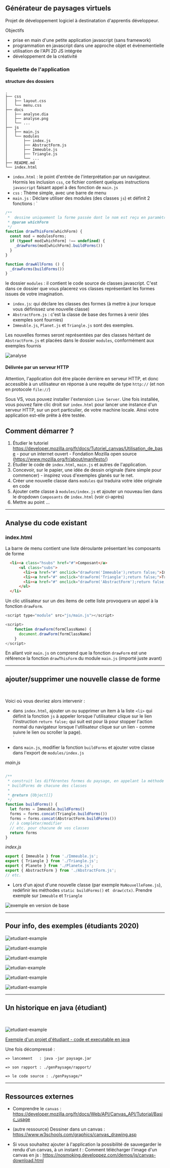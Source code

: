 ## Générateur de paysages virtuels 

Projet de développement logiciel à destinatation d'apprentis développeur.

Objectifs  

* prise en main d'une petite application javascript (sans framework)
* programmation en javascript dans une approche objet et événementielle
* utilisation de l'API 2D JS intégrée
* développement de la créativité  

### Squelette de l'application

#### structure des dossiers

```
.
├── css
│   ├── layout.css
│   └── menu.css
├── docs
│   ├── analyse.dia
│   ├── analyse.png
│   └── ...
├── js
│   ├── main.js
│   └── modules
│       ├── index.js
│       ├── AbstractForm.js
│       ├── Immeuble.js
│       ├── Triangle.js
│       └── ...
├── README.md
└── index.html
```

* `index.html` : le point d'entrée de l'interprétation par un navigateur. Hormis les inclusion `css`, 
ce fichier contient quelques instructions `javascript` faisant appel à des fonction de `main.js`
* `css`     : Thème simple, avec une barre de menu
* `main.js` : Déclare utiliser des modules (des classes `js`) et définit 2 fonctions : ̀


```javascript 
/**
 *  dessine uniquement la forme passée dont le nom est reçu en paramètre
 * @param whichForm 
 */
function drawThisForm(whichForm) {
  const mod = modulesForms;
  if (typeof mod[whichForm] !== undefined) {
    _drawForms(mod[whichForm].buildForms())
  }
}

function drawAllForms () {
  _drawForms(buildForms())
}
```

le dossier `modules` : il contient le code source de classes javascript. C'est dans ce dossier 
que vous placerez vos classes représentant les formes issues de votre imagination. 

* `index.js`: qui déclare les classes des formes (à mettre à jour lorsque vous définissez une nouvelle classe)
* `AbstractForm.js` : c'est la classe de base des formes à venir (des exemples sont fournies)
* `Immeuble.js`, `Planet.js`  et `Triangle.js` sont des exemples.

Les nouvelles formes seront représentées par des classes héritant de `AbstractForm.js` et placées dans le dossier `modules`, conformément aux exemples fournis 
 
 
![analyse](docs/analyse.png)


#### Délivrée par un serveur HTTP

Attention, l'application doit être placée derrière en serveur HTTP, et donc accessible à un utilisateur en réponse à une 
requête de type `http://` (et non en protocole `file://`)  

Sous VS, vous pouvez installer l'extension `Live Server`. Une fois installée, vous pouvez faire clic droit sur `index.html` pour lancer une instance d'un serveur HTTP, sur un port particulier, de votre machine locale. Ainsi votre application est-elle prête à être testée. 

## Comment démarrer ?

1. Étudier le tutoriel https://developer.mozilla.org/fr/docs/Tutoriel_canvas/Utilisation_de_base - pour un internet ouvert - Fondation Mozilla open source (https://www.mozilla.org/fr/about/manifesto/)  
2. Étudier le code de `index.html`, `main.js` et autres de l'application.
3. Concevoir, sur le papier, une idée de dessin originale (faire simple pour commencer) - inspirez vous d'exemples glanés sur le net.
4. Créer une nouvelle classe dans `modules` qui traduira votre idée originale en code 
5. Ajouter cette classe à `modules/index.js` et ajouter un nouveau lien dans le dropdown `Composants` de `index.html` (voir ci-après)
5. Mettre au point ... 

<hr>

## Analyse du code existant

### index.html

La barre de menu contient une liste déroulante présentant les composants de forme

```html
  <li><a class="hsubs" href="#">Composant</a>
      <ul class="subs">
        <li><a href="#" onclick="drawForm('Immeuble');return false;">Immeuble</a></li>
        <li><a href="#" onclick="drawForm('Triangle');return false;">Triangle</a></li>
        <li><a href="#" onclick="drawForm('AbstractForm');return false;">AbstractForm</a></li>
      </ul>
  </li>
```

Un clic utilisateur sur un des items de cette liste provoquera 
un appel à la fonction `drawForm`.

```javascript
<script type="module" src="js/main.js"></script>

<script>
    function drawForm(formClassName) {
      document.drawForm(formClassName)
    }
</script>

``` 
En allant voir  `main.js` on comprend que la fonction `drawForm` 
est une référence la fonction  `drawThisForm` du module `main.js` (importé juste avant)
  
<hr>

## ajouter/supprimer une nouvelle classe de forme
<br>

Voici où vous devriez alors intervenir  :

* dans `index.html`, ajouter un ou supprimer un item à la liste `<li>` qui 
définit la fonction `js` à appeler lorsque l'utilisateur clique sur le lien l'instruction 
`return false;` qui suit est pour là pour stopper l'action normal du navigateur lorsque l'utilisateur clique sur un lien - comme suivre le lien ou scroller la page).     
`

* dans `main.js`, modifier la fonction `buildForms` et ajouter votre classe dans l'export de  `modules/index.js`  

_main.js_
```javascript

/**
 * construit les différentes formes du paysage, en appelant la méthode statique
 * buildForms de chacune des classes
 * 
 * @return {Object[]}
 */
function buildForms() {
  let forms = Immeuble.buildForms()
  forms = forms.concat(Triangle.buildForms())
  forms = forms.concat(AbstractForm.buildForms())
  // à compléter/modifier
  // etc. pour chacune de vos classes
  return forms
}


```

_index.js_
```javascript
export { Immeuble } from './Immeuble.js';
export { Triangle } from './Triangle.js';
export { Planete } from './Planete.js';
export { AbstractForm } from './AbstractForm.js';
// etc.

```


* Lors d'un ajout d'une nouvelle classe  (par exemple `MaNouvelleFome.js`), redéfinir les méthodes `static buildForms()` et ` draw(ctx)`. Prendre exemple sur `Immeuble` et `Triangle`

 ![exemple en version de base](docs/exemple-app-init.png)


<hr>

## Pour info, des exemples (étudiants 2020)

 ![etudiant-example](docs/exemple-1-2020.png)

 ![etudiant-example](docs/exemple-5-2020.png)

 ![etudiant-example](docs/exemple-6-2020.png)
 
 ![etudian-example](docs/exemple-2-2020.png)

 ![etudiant-example](docs/exemple-3-2020.png)
 
 ![etudiant-example](docs/exemple-4-2020.png)

<hr>

## Un historique en java (étudiant) 

<br>

 ![etudiant-example](docs/java-paysage-virutel.png)

[Exemple d'un projet d'étudiant - code et executable en java](docs/java-genPaysageEtudiant.zip) 

Une fois décompressé :

`=> lancement   : java -jar paysage.jar`

`=> son rapport : ./genPaysage/rapport/`

`=> le code source : ./genPaysage/*`

<hr>

## Ressources externes

- Comprendre le `canvas` : https://developer.mozilla.org/fr/docs/Web/API/Canvas_API/Tutorial/Basic_usage


- (autre ressource) Dessiner dans un canvas : https://www.w3schools.com/graphics/canvas_drawing.asp


- Si vous souhaitez ajouter à l'application la possibilité de sauvegarder le rendu d'un canvas, à un instant _t_  :  Comment télécharger l'image d'un canvas en js : https://nosmoking.developpez.com/demos/js/canvas-download.html

